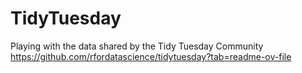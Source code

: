 # TidyTuesday
Playing with the data shared by the Tidy Tuesday Community https://github.com/rfordatascience/tidytuesday?tab=readme-ov-file
